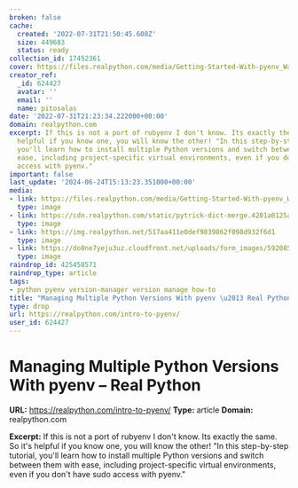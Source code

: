 ```yaml
---
broken: false
cache:
  created: '2022-07-31T21:50:45.608Z'
  size: 449683
  status: ready
collection_id: 17452361
cover: https://files.realpython.com/media/Getting-Started-With-pyenv_Watermarked.7b1dd55b32a1.jpg
creator_ref:
  _id: 624427
  avatar: ''
  email: ''
  name: pitosalas
date: '2022-07-31T21:23:34.222000+00:00'
domain: realpython.com
excerpt: If this is not a port of rubyenv I don't know. Its exactly the same. So it's
  helpful if you know one, you will know the other! "In this step-by-step tutorial,
  you'll learn how to install multiple Python versions and switch between them with
  ease, including project-specific virtual environments, even if you don't have sudo
  access with pyenv."
important: false
last_update: '2024-06-24T15:13:23.351000+00:00'
media:
- link: https://files.realpython.com/media/Getting-Started-With-pyenv_Watermarked.7b1dd55b32a1.jpg
  type: image
- link: https://cdn.realpython.com/static/pytrick-dict-merge.4201a0125a5e.png
  type: image
- link: https://img.realpython.net/517aa411e0def9839862f098d932f6d1
  type: image
- link: https://do0ne7yeju3uz.cloudfront.net/uploads/form_images/592085495/side_ded3082af3893736e51b0d2da53701b6.png
  type: image
raindrop_id: 425458571
raindrop_type: article
tags:
- python pyenv version-manager version manage how-to
title: "Managing Multiple Python Versions With pyenv \u2013 Real Python"
type: drop
url: https://realpython.com/intro-to-pyenv/
user_id: 624427
---
```


# Managing Multiple Python Versions With pyenv – Real Python

**URL:** https://realpython.com/intro-to-pyenv/
**Type:** article
**Domain:** realpython.com

**Excerpt:** If this is not a port of rubyenv I don't know. Its exactly the same. So it's helpful if you know one, you will know the other! "In this step-by-step tutorial, you'll learn how to install multiple Python versions and switch between them with ease, including project-specific virtual environments, even if you don't have sudo access with pyenv."
